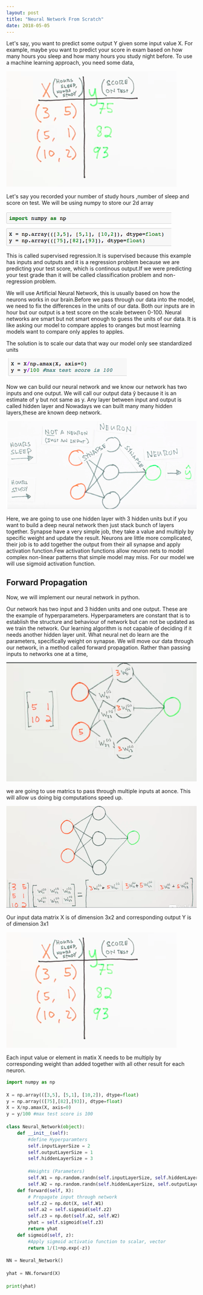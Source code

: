 ```yaml
---
layout: post
title: "Neural Network From Scratch"
date: 2018-05-05
---
```


Let's say, you want to predict some output Y given some input value X. For example, maybe you want to predict your score in exam based on how many hours you sleep and how many 
hours you study night before. To use a machine learning approach, you need some data,

![alt text](/img/starting.png)

Let's say you recorded your number of study hours ,number of sleep and score on test. We will be using numpy to store our 2d array

![alt text](/img/numpy.png)

This is called supervised regression.It is supervised because this example has inputs and outputs and it is a regression problem because we are predicting your test score, which is 
continous output.If we were predicting your test grade than it will be called classification problem and non-regression problem.

We will use Artificial Neural Network, this is usually based on how the neurons works in our brain.Before we pass through our data into the model, we need to fix the differences in the units of our data. Both our inputs are in hour but our output is a test score on the scale between 0-100. Neural networks are smart but not smart enough to guess the units of our data. It is like asking our model to compare apples to oranges but most learning models want to compare only apples to apples.

The solution is to scale our data that way our model only see standardized units

![alt text](/img/scaling.png)

Now we can build our neural network and we know our network has two inputs and one output. We will call our output data ŷ because it is an estimate of y but not same as y.
Any layer between input and output is called hidden layer and Nowadays we can built many many hidden layers,these are known deep network.

![alt text](/img/synapse2.png)

Here, we are going to use one hidden layer with 3 hidden units but if you want to build a deep neural network then just stack bunch of layers together. Synapse have a very simple job, they take a value and multiply by specific weight and update the result. Neurons are little more complicated, their job is to add together the output from their all synapse and apply activation function.Few activation functions allow neuron nets to model complex non-linear patterns that simple model may miss. For our model we will use sigmoid activation function.


## Forward Propagation

Now, we will implement our neural network in python.


Our network has two input  and 3 hidden units and one output. These are the example of hyperparameters. Hyperparameters are constant that is to establish the structure and behaviour of network but can not be updated as we train the network. Our learning algorithm is not capable of deciding if it needs another hidden layer unit. What neural net do learn are the parameters, specifically weight on synapse. We will move our data through our network, in a method called forward propagation. Rather than passing inputs to networks one at a time,

![alt text](/img/elementwise.png)

we are going to use matrics to pass through multiple inputs at aonce. This will allow us doing big computations speed up.

![alt text](/img/matrix.png)

Our input data matrix X is of dimension 3x2 and corresponding output Y is of dimension 3x1

![alt text](/img/starting.png)

Each input value or element in matix X needs to be multiply by corresponding weight than added together with all other result for each neuron.

```python
import numpy as np

X = np.array(([3,5], [5,1], [10,2]), dtype=float)
y = np.array(([75],[82],[93]), dtype=float)
X = X/np.amax(X, axis=0)
y = y/100 #max test score is 100

class Neural_Network(object):
    def __init__(self):
        #define Hyperparamters
        self.inputLayerSize = 2
        self.outputLayerSize = 1
        self.hiddenLayerSize = 3
        
        #Weights (Parameters)
        self.W1 = np.random.randn(self.inputLayerSize, self.hiddenLayerSize)
        self.W2 = np.random.randn(self.hiddenLayerSize, self.outputLayerSize)
    def forward(self, X):
        # Propagate input through network
        self.z2 = np.dot(X, self.W1)
        self.a2 = self.sigmoid(self.z2)
        self.z3 = np.dot(self.a2, self.W2)
        yhat = self.sigmoid(self.z3)
        return yhat
    def sigmoid(self, z):
        #Apply sigmoid activatio function to scalar, vector
        return 1/(1+np.exp(-z))

NN = Neural_Network()

yhat = NN.forward(X)

print(yhat)
```






